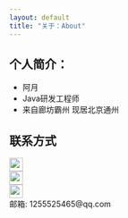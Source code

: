 ```yaml
---
layout: default
title: "关于：About"
---
```


## 个人简介：

* 阿月
* Java研发工程师
* 来自廊坊霸州 现居北京通州

## 联系方式

<p class="contact">
 <a href="https://weibo.com/u/2372234531" title="微博联系我"><img src="http://www.sinaimg.cn/blog/developer/wiki/LOGO_32x32.png" width="24" height="24" style="display:inline-block;vertical-align:middle"></a><br/>
        <a href="https://www.zhihu.com/people/wang-yue-yue-46-29" title="知乎联系我"><img src="http://www.zhihu.com/favicon.ico" width="24" height="24" style="display:inline-block;vertical-align:middle"></a><br/>
 <a href="https://github.com/yuexiansheng1" title="Github联系我"><img src="http://www.github.com/favicon.ico" width="24" height="24" style="display:inline-block;vertical-align:middle"></a><br/>
邮箱: 1255525465@qq.com
</p>


